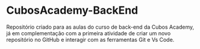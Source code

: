 # CubosAcademy-BackEnd
Repositório criado para as aulas do curso de back-end da Cubos Academy, já em complementação com a primeira atividade de criar um novo repositório no GitHub e interagir com as ferramentas Git e Vs Code.
